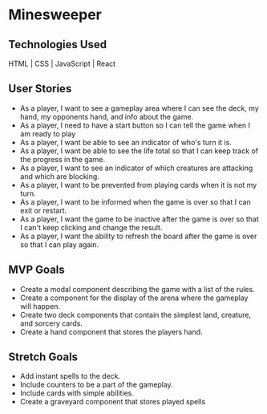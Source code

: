 # Minesweeper

## Technologies Used

HTML | CSS | JavaScript | React

## User Stories

- As a player, I want to see a gameplay area where I can see the deck, my hand, my opponents hand, and info about the game.
- As a player, I need to have a start button so I can tell the game when I am ready to play
- As a player, I want be able to see an indicator of who's turn it is.
- As a player, I want be able to see the life total so that I can keep track of the progress in the game.
- As a player, I want to see an indicator of which creatures are attacking and which are blocking.
- As a player, I want to be prevented from playing cards when it is not my turn.
- As a player, I want to be informed when the game is over so that I can exit or restart.
- As a player, I want the game to be inactive after the game is over so that I can't keep clicking and change the result.
- As a player, I want the ability to refresh the board after the game is over so that I can play again.

## MVP Goals

- Create a modal component describing the game with a list of the rules.
- Create a component for the display of the arena where the gameplay will happen.
- Create two deck components that contain the simplest land, creature, and sorcery cards.
- Create a hand component that stores the players hand.

## Stretch Goals

- Add instant spells to the deck.
- Include counters to be a part of the gameplay.
- Include cards with simple abilities.
- Create a graveyard component that stores played spells
